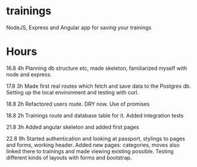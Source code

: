 # trainings
NodeJS, Express and Angular app for saving your trainings

# Hours
16.8
4h Planning db structure etc, made skeleton, familiarized myself with node and express. 

17.8
3h Made first real routes which fetch and save data to the Postgres db. Setting up the local environment and testing with curl.

18.8
2h Refactored users route. DRY now. Use of promises

18.8
2h Trainings route and database table for it. Added integration tests

21.8
3h Added angular skeleton and added first pages

22.8
9h Started authentication and looking at passport, stylings to pages and forms, working header. Added new pages: categories, moves also linked there to trainings and made viewing existing possible. Testing different kinds of layouts with forms and bootstrap.
